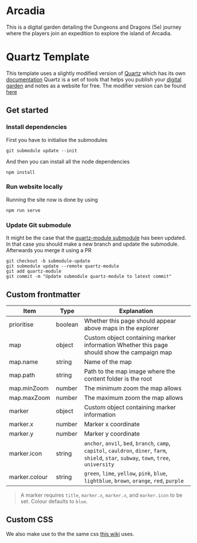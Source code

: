 # Arcadia

This is a digital garden detailing the Dungeons and Dragons (5e) journey where the players join an expedition to explore the island of Arcadia.

# Quartz Template

This template uses a slightly modified version of [Quartz](https://github.com/jackyzha0/quartz) which has its own [documentation](https://quartz.jzhao.xyz/)
Quartz is a set of tools that helps you publish your [digital garden](https://jzhao.xyz/posts/networked-thought) and notes as a website for free.
The modifier version can be found [here](https://github.com/Requiae/quartz-module)

## Get started

### Install dependencies

First you have to initialise the submodules

```
git submodule update --init
```

And then you can install all the node dependencies

```
npm install
```

### Run website locally

Running the site now is done by using

```
npm run serve
```

### Update Git submodule

It might be the case that the [quartz-module submodule](https://github.com/Requiae/quartz-module) has been updated. In that case you should make a new branch and update the submodule.
Afterwards you merge it using a PR

```
git checkout -b submodule-update
git submodule update --remote quartz-module
git add quartz-module
git commit -m "Update submodule quartz-module to latest commit"
```

## Custom frontmatter

| Item          | Type    | Explanation                                                                                                                                  |
| ------------- | ------- | -------------------------------------------------------------------------------------------------------------------------------------------- |
| prioritise    | boolean | Whether this page should appear above maps in the explorer                                                                                   |
| map           | object  | Custom object containing marker information Whether this page should show the campaign map                                                   |
| map.name      | string  | Name of the map                                                                                                                              |
| map.path      | string  | Path to the map image where the content folder is the root                                                                                   |
| map.minZoom   | number  | The minimum zoom the map allows                                                                                                              |
| map.maxZoom   | number  | The maximum zoom the map allows                                                                                                              |
| marker        | object  | Custom object containing marker information                                                                                                  |
| marker.x      | number  | Marker x coordinate                                                                                                                          |
| marker.y      | number  | Marker y coordinate                                                                                                                          |
| marker.icon   | string  | `anchor`, `anvil`, `bed`, `branch`, `camp`, `capitol`, `cauldron`, `diner`, `farm`, `shield`, `star`, `subway`, `town`, `tree`, `university` |
| marker.colour | string  | `green`, `lime`, `yellow`, `pink`, `blue`, `lightblue`, `brown`, `orange`, `red`, `purple`                                                   |

> A marker requires `title`, `marker.x`, `marker.x`, and `marker.icon` to be set. Colour defaults to `blue`.

## Custom CSS

We also make use to the the same css [this wiki](https://morrowind-modding.github.io/contributing/custom-formatting-features) uses.
